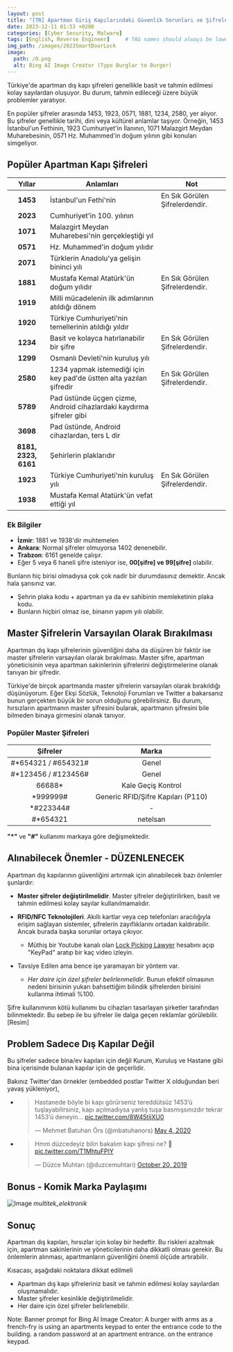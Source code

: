 ```yaml
---
layout: post
title: "[TR] Apartman Giriş Kapılarındaki Güvenlik Sorunları ve Şifrelerin Anlamlı Dünyası"
date: 2023-12-11 01:53 +0200
categories: [Cyber Security, Malware]
tags: [English, Reverse Engineer]     # TAG names should always be lowercase
img_path: /images/2023SmartDoorLock
image:
  path: /0.png
  alt: Bing AI Image Creator (Typo Burglar to Burger)
---
```


Türkiye'de apartman dış kapı şifreleri genellikle basit ve tahmin edilmesi kolay sayılardan oluşuyor. Bu durum, tahmin edileceği üzere büyük problemler yaratıyor.

En popüler şifreler arasında 1453, 1923, 0571, 1881, 1234, 2580, yer alıyor. Bu şifreler genellikle tarihi, dini veya kültürel anlamlar taşıyor. Örneğin, 1453 İstanbul'un Fethinin, 1923 Cumhuriyet'in İlanının, 1071 Malazgirt Meydan Muharebesinin, 0571 Hz. Muhammed'in doğum yılının gibi konuları simgeliyor.

## Popüler Apartman Kapı Şifreleri

|        Yıllar        | **Anlamları**                                                        | **Not**                        |
|:--------------------:|----------------------------------------------------------------------|--------------------------------|
|       **1453**       | İstanbul'un Fethi'nin                                                | En Sık Görülen Şifrelerdendir. |
|       **2023**       | Cumhuriyet'in 100. yılının                                           |                                |
|       **1071**       | Malazgirt Meydan Muharebesi'nin gerçekleştiği yıl                    |                                |
|       **0571**       | Hz. Muhammed'in doğum yılıdır                                        |                                |
|       **2071**       | Türklerin Anadolu'ya gelişin bininci yılı                            |                                |
|       **1881**       | Mustafa Kemal Atatürk'ün doğum yılıdır                               | En Sık Görülen Şifrelerdendir. |
|       **1919**       | Milli mücadelenin ilk adımlarının atıldığı dönem                     |                                |
|       **1920**       | Türkiye Cumhuriyeti'nin temellerinin atıldığı yıldır                 |                                |
|       **1234**       | Basit ve kolayca hatırlanabilir bir şifre                            | En Sık Görülen Şifrelerdendir. |
|       **1299**       | Osmanlı Devleti'nin kuruluş yılı                                     |                                |
|       **2580**       | 1234 yapmak istemediği için key pad'de üstten alta yazılan şifredir  | En Sık Görülen Şifrelerdendir. |
|       **5789**       | Pad üstünde üçgen çizme, Android cihazlardaki kaydırma şifreler gibi |                                |
|       **3698**       | Pad üstünde, Android cihazlardan,  ters L dir                        |                                |
| **8181, 2323, 6161** | Şehirlerin plaklarıdır                                               |                                |
|       **1923**       | Türkiye Cumhuriyeti'nin kuruluş yılı                                 | En Sık Görülen Şifrelerdendir. |
|       **1938**       | Mustafa Kemal Atatürk'ün vefat ettiği yıl                            |                                |

### Ek Bilgiler

- **İzmir**: 1881 ve 1938'dir muhtemelen
- **Ankara**: Normal şifreler olmuyorsa 1402 denenebilir.
- **Trabzon**: 6161 genelde çalışır.
- Eğer 5 veya 6 haneli şifre isteniyor ise, **00[şifre] ve 99[şifre]** olabilir.

Bunların hiç birisi olmadıysa çok çok nadir bir durumdasınız demektir. Ancak hala şansınız var.

- Şehrin plaka kodu + apartman ya da ev sahibinin memleketinin plaka kodu.
- Bunların hiçbiri olmaz ise, binanın yapım yılı olabilir.

## Master Şifrelerin Varsayılan Olarak Bırakılması

Apartman dış kapı şifrelerinin güvenliğini daha da düşüren bir faktör ise master şifrelerin varsayılan olarak bırakılması. Master şifre, apartman yöneticisinin veya apartman sakinlerinin şifrelerini değiştirmelerine olanak tanıyan bir şifredir.

Türkiye'de birçok apartmanda master şifrelerin varsayılan olarak bırakıldığı düşünüyorum. Eğer Ekşi Sözlük, Teknoloji Forumları ve Twitter a bakarsanız bunun gerçekten büyük bir sorun olduğunu görebilirsiniz. Bu durum, hırsızların apartmanın master şifresini bularak, apartmanın şifresini bile bilmeden binaya girmesini olanak tanıyor.

### Popüler Master Şifreleri

|      **Şifreler**     |              **Marka**             |
|:---------------------:|:----------------------------------:|
| #*654321 /  #654321#  |                Genel               |
|  #*123456 /  #123456# |                Genel               |
|         66688*        |         Kale Geçiş Kontrol         |
|        *999999#       | Generic RFID/Şifre Kapıları (P110) |
|       *#223344#       |                  -                 |
|        #*654321       |              netelsan              |

**"*"** ve **"#"** kullanımı markaya göre değişmektedir.

## Alınabilecek Önemler - DÜZENLENECEK

Apartman dış kapılarının güvenliğini artırmak için alınabilecek bazı önlemler şunlardır:

- **Master şifreler değiştirilmelidir**. Master şifreler değiştirilirken, basit ve tahmin edilmesi kolay sayılar kullanılmamalıdır.
- **RFID/NFC Teknolojileri**. Akıllı kartlar veya cep telefonları aracılığıyla erişim sağlayan sistemler, şifrelerin zayıflıklarını ortadan kaldırabilir. Ancak burada başka sorunlar ortaya çıkıyor.
  - Müthiş bir Youtube kanalı olan [Lock Picking Lawyer](https://www.youtube.com/@lockpickinglawyer/search?query=keypad) hesabını açıp "KeyPad" aratıp bir kaç video izleyin.

- Tavsiye Edilen ama bence işe yaramayan bir yöntem var.
  - *Her daire için özel şifreler belirlenmelidir*. Bunun efektif olmasının nedeni birisinin yukarı bahsettiğim bilindik şifrelerden birisini kullanma ihtimali %100.

Şifre kullanımının kötü kullanımı bu cihazları tasarlayan şirketler tarafından bilinmektedir. Bu sebep ile bu şifreler ile dalga geçen reklamlar görülebilir.
[Resim]

## Problem Sadece Dış Kapılar Değil

Bu şifreler sadece bina/ev kapıları için değil Kurum, Kuruluş ve Hastane gibi bina içerisinde bulanan kapılar için de geçerlidir.

Bakınız Twitter'dan örnekler (embedded postlar Twitter X olduğundan beri yavaş yükleniyor),

- <blockquote class="twitter-tweet"><p lang="tr" dir="ltr">Hastanede böyle bi kapı görürseniz tereddütsüz 1453’ü tuşlayabilirsiniz, kapı açılmadıysa yanlış tuşa basmışsınızdır tekrar 1453’ü deneyin... <a href="https://t.co/8W45tijXU0">pic.twitter.com/8W45tijXU0</a></p>&mdash; Mehmet Batuhan Örs (@mbatuhanors) <a href="https://twitter.com/mbatuhanors/status/1257379949331300353?ref_src=twsrc%5Etfw">May 4, 2020</a></blockquote> <script async src="https://platform.twitter.com/widgets.js" charset="utf-8"></script>
- <blockquote class="twitter-tweet"><p lang="tr" dir="ltr">Hmm düzcedeyiz bilin bakalım kapı şifresi ne? 🤔 <a href="https://t.co/T1MhtuFPlY">pic.twitter.com/T1MhtuFPlY</a></p>&mdash; Düzce Muhtarı (@duzcemuhtari) <a href="https://twitter.com/duzcemuhtari/status/1186037456275214337?ref_src=twsrc%5Etfw">October 20, 2019</a></blockquote> <script async src="https://platform.twitter.com/widgets.js" charset="utf-8"></script>

## Bonus - Komik Marka Paylaşımı

![Image](2.png) _multitek_elektronik_

## Sonuç

Apartman dış kapıları, hırsızlar için kolay bir hedeftir. Bu riskleri azaltmak için, apartman sakinlerinin ve yöneticilerinin daha dikkatli olması gerekir. Bu önlemlerin alınması, apartmanların güvenliğini önemli ölçüde artırabilir.

Kısacası, aşağıdaki noktalara dikkat edilmeli

- Apartman dış kapı şifreleriniz basit ve tahmin edilmesi kolay sayılardan oluşmamalıdır.
- Master şifreler kesinlikle değiştirilmelidir.
- Her daire için özel şifreler belirlenebilir.

Note: Banner prompt for Bing AI Image Creator: A burger with arms as a french-fry is using an apartments keypad to enter the entrance code to the building. a random password at an apartment entrance. on the entrance keypad.